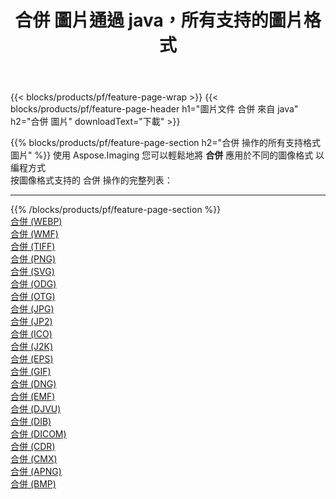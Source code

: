 ﻿---
title: 合併 圖片通過 java，所有支持的圖片格式 
weight: 3920
url: /zh-hant/java/merge 
lang: zh-hant
langdirlevel: 2
locales: zh-hans,ja,it,ru,de,es,fr,nl,id,lt,pl,pt,vi,tr,ko,zh-hant,ar,hi,th,sv,cs,uk,he
description: 使用 Aspose.Imaging 你可以輕鬆地通過 java 獲取 合併 圖像
---

{{< blocks/products/pf/feature-page-wrap >}}
{{< blocks/products/pf/feature-page-header h1="圖片文件 合併 來自 java" h2="合併 圖片" downloadText="下載" >}}


{{% blocks/products/pf/feature-page-section  h2="合併 操作的所有支持格式 圖片" %}}
使用 Aspose.Imaging 您可以輕鬆地將 **合併** 應用於不同的圖像格式 以編程方式
<br/>
按圖像格式支持的 合併 操作的完整列表：
<hr/>
{{% /blocks/products/pf/feature-page-section %}}
<div class="container-fluid productfamilypage bg-gray">
    <div class="convertypes bg-gray agp-content section">
        <div class="container">
		<div class="row other-converters">
		    <div class='col-md-2 other-converter remove-lp remove-rp'><a href="/imaging/zh-hant/java/merge/webp" >合併 (WEBP)</a></div><div class='col-md-2 other-converter remove-lp remove-rp'><a href="/imaging/zh-hant/java/merge/wmf" >合併 (WMF)</a></div><div class='col-md-2 other-converter remove-lp remove-rp'><a href="/imaging/zh-hant/java/merge/tiff" >合併 (TIFF)</a></div><div class='col-md-2 other-converter remove-lp remove-rp'><a href="/imaging/zh-hant/java/merge/png" >合併 (PNG)</a></div><div class='col-md-2 other-converter remove-lp remove-rp'><a href="/imaging/zh-hant/java/merge/svg" >合併 (SVG)</a></div><div class='col-md-2 other-converter remove-lp remove-rp'><a href="/imaging/zh-hant/java/merge/odg" >合併 (ODG)</a></div><div class='col-md-2 other-converter remove-lp remove-rp'><a href="/imaging/zh-hant/java/merge/otg" >合併 (OTG)</a></div><div class='col-md-2 other-converter remove-lp remove-rp'><a href="/imaging/zh-hant/java/merge/jpg" >合併 (JPG)</a></div><div class='col-md-2 other-converter remove-lp remove-rp'><a href="/imaging/zh-hant/java/merge/jp2" >合併 (JP2)</a></div><div class='col-md-2 other-converter remove-lp remove-rp'><a href="/imaging/zh-hant/java/merge/ico" >合併 (ICO)</a></div><div class='col-md-2 other-converter remove-lp remove-rp'><a href="/imaging/zh-hant/java/merge/j2k" >合併 (J2K)</a></div><div class='col-md-2 other-converter remove-lp remove-rp'><a href="/imaging/zh-hant/java/merge/eps" >合併 (EPS)</a></div><div class='col-md-2 other-converter remove-lp remove-rp'><a href="/imaging/zh-hant/java/merge/gif" >合併 (GIF)</a></div><div class='col-md-2 other-converter remove-lp remove-rp'><a href="/imaging/zh-hant/java/merge/dng" >合併 (DNG)</a></div><div class='col-md-2 other-converter remove-lp remove-rp'><a href="/imaging/zh-hant/java/merge/emf" >合併 (EMF)</a></div><div class='col-md-2 other-converter remove-lp remove-rp'><a href="/imaging/zh-hant/java/merge/djvu" >合併 (DJVU)</a></div><div class='col-md-2 other-converter remove-lp remove-rp'><a href="/imaging/zh-hant/java/merge/dib" >合併 (DIB)</a></div><div class='col-md-2 other-converter remove-lp remove-rp'><a href="/imaging/zh-hant/java/merge/dicom" >合併 (DICOM)</a></div><div class='col-md-2 other-converter remove-lp remove-rp'><a href="/imaging/zh-hant/java/merge/cdr" >合併 (CDR)</a></div><div class='col-md-2 other-converter remove-lp remove-rp'><a href="/imaging/zh-hant/java/merge/cmx" >合併 (CMX)</a></div><div class='col-md-2 other-converter remove-lp remove-rp'><a href="/imaging/zh-hant/java/merge/apng" >合併 (APNG)</a></div><div class='col-md-2 other-converter remove-lp remove-rp'><a href="/imaging/zh-hant/java/merge/bmp" >合併 (BMP)</a></div>
                </div>
        </div>
    </div>
</div>
<br/>
